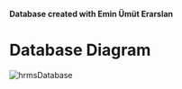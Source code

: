 <b>Database created with <a src="www.github.com/8CA5F">Emin Ümüt Erarslan</a></b>

# Database Diagram

![hrmsDatabase](https://user-images.githubusercontent.com/61664693/121781515-ce8c1600-cbad-11eb-9d9a-f9f53fd19098.png)